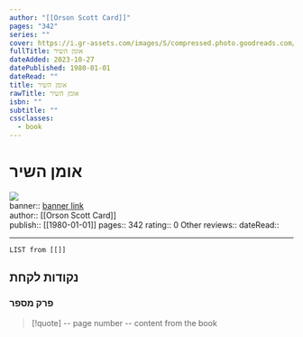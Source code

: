 ```yaml
---
author: "[[Orson Scott Card]]"
pages: "342"
series: ""
cover: https://i.gr-assets.com/images/S/compressed.photo.goodreads.com/books/1474271773l/32075577.jpg
fullTitle: אומן השיר
dateAdded: 2023-10-27
datePublished: 1980-01-01
dateRead: ""
title: אומן השיר
rawTitle: אומן השיר
isbn: ""
subtitle: ""
cssclasses:
  - book
---
```

# אומן השיר

![](https:&#x2F;&#x2F;i.gr-assets.com&#x2F;images&#x2F;S&#x2F;compressed.photo.goodreads.com&#x2F;books&#x2F;1474271773l&#x2F;32075577.jpg)  
banner:: [banner link](https:&#x2F;&#x2F;i.gr-assets.com&#x2F;images&#x2F;S&#x2F;compressed.photo.goodreads.com&#x2F;books&#x2F;1474271773l&#x2F;32075577.jpg)  
author:: [[Orson Scott Card]]  
publish:: [[1980-01-01]]
pages:: 342
rating:: 0 
Other reviews:: 
dateRead:: 

<hr  style="clear:both"/>



```dataview
LIST from [[]]
```

## נקודות לקחת 

### פרק מספר
> [!quote] -- page number -- 
>  content from the book




```